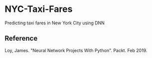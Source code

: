 # NYC-Taxi-Fares
Predicting taxi fares in New York City using DNN

## Reference
Loy, James. "Neural Network Projects With Python". Packt. Feb 2019.
